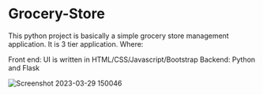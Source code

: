 # Grocery-Store
This python project is basically a simple grocery store management application. It is 3 tier application. Where:

Front end: UI is written in HTML/CSS/Javascript/Bootstrap
Backend: Python and Flask

![Screenshot 2023-03-29 150046](https://user-images.githubusercontent.com/74791612/228818453-3f45655d-68df-4522-8abf-7c125141caa6.png)
